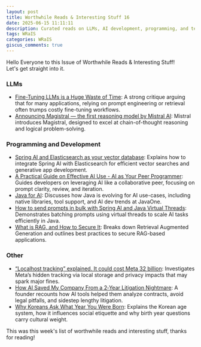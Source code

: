 ```yaml
---
layout: post
title: Worthwhile Reads & Interesting Stuff 16
date: 2025-06-15 11:11:11
description: Curated reads on LLMs, AI development, programming, and tech insights.
tags: WRaIS
categories: WRaIS
giscus_comments: true
---
```


Hello Everyone to this Issue of Worthwhile Reads & Interesting Stuff!  
Let's get straight into it.

### LLMs
- [Fine-Tuning LLMs is a Huge Waste of Time](https://codinginterviewsmadesimple.substack.com/p/fine-tuning-llms-is-a-huge-waste): A strong critique arguing that for many applications, relying on prompt engineering or retrieval often trumps costly fine-tuning workflows.  
- [Announcing Magistral — the first reasoning model by Mistral AI](https://mistral.ai/news/magistral): Mistral introduces Magistral, designed to excel at chain-of-thought reasoning and logical problem-solving.

### Programming and Development
- [Spring AI and Elasticsearch as your vector database](https://www.elastic.co/search-labs/blog/spring-ai-elasticsearch-application): Explains how to integrate Spring AI with Elasticsearch for efficient vector searches and generative app development.  
- [A Practical Guide on Effective AI Use - AI as Your Peer Programmer](https://nx.dev/blog/practical-guide-effective-ai-coding): Guides developers on leveraging AI like a collaborative peer, focusing on prompt clarity, review, and iteration.  
- [Java for AI](https://inside.java/2025/05/03/javaone-java-ai/): Discusses how Java is evolving for AI use-cases, including native libraries, tool support, and AI dev trends at JavaOne.  
- [How to send prompts in bulk with Spring AI and Java Virtual Threads](https://foojay.io/today/how-to-send-prompts-in-bulk-with-spring-ai-and-java-virtual-threads/): Demonstrates batching prompts using virtual threads to scale AI tasks efficiently in Java.  
- [What is RAG, and How to Secure It](https://foojay.io/today/what-is-rag-and-how-to-secure-it/): Breaks down Retrieval Augmented Generation and outlines best practices to secure RAG-based applications.  

### Other
- [“Localhost tracking” explained. It could cost Meta 32 billion](https://www.zeropartydata.es/p/localhost-tracking-explained-it-could): Investigates Meta’s hidden tracking via local storage and privacy impacts that may spark major fines.  
- [How AI Saved My Company From a 2‑Year Litigation Nightmare](https://tylertringas.com/ai-legal/): A founder recounts how AI tools helped them analyze contracts, avoid legal pitfalls, and sidestep lengthy litigation.  
- [Why Koreans Ask What Year You Were Born](https://bryanhogan.com/blog/korean-age): Explains the Korean age system, how it influences social etiquette and why birth year questions carry cultural weight.

This was this week's list of worthwhile reads and interesting stuff, thanks for reading!